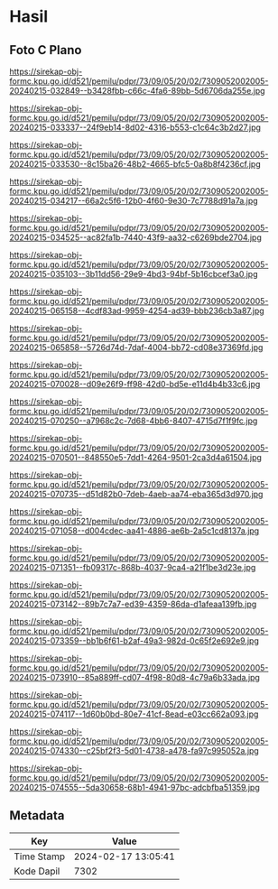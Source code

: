 # Hasil

## Foto C Plano

https://sirekap-obj-formc.kpu.go.id/d521/pemilu/pdpr/73/09/05/20/02/7309052002005-20240215-032849--b3428fbb-c66c-4fa6-89bb-5d6706da255e.jpg

https://sirekap-obj-formc.kpu.go.id/d521/pemilu/pdpr/73/09/05/20/02/7309052002005-20240215-033337--24f9eb14-8d02-4316-b553-c1c64c3b2d27.jpg

https://sirekap-obj-formc.kpu.go.id/d521/pemilu/pdpr/73/09/05/20/02/7309052002005-20240215-033530--8c15ba26-48b2-4665-bfc5-0a8b8f4236cf.jpg

https://sirekap-obj-formc.kpu.go.id/d521/pemilu/pdpr/73/09/05/20/02/7309052002005-20240215-034217--66a2c5f6-12b0-4f60-9e30-7c7788d91a7a.jpg

https://sirekap-obj-formc.kpu.go.id/d521/pemilu/pdpr/73/09/05/20/02/7309052002005-20240215-034525--ac82fa1b-7440-43f9-aa32-c6269bde2704.jpg

https://sirekap-obj-formc.kpu.go.id/d521/pemilu/pdpr/73/09/05/20/02/7309052002005-20240215-035103--3b11dd56-29e9-4bd3-94bf-5b16cbcef3a0.jpg

https://sirekap-obj-formc.kpu.go.id/d521/pemilu/pdpr/73/09/05/20/02/7309052002005-20240215-065158--4cdf83ad-9959-4254-ad39-bbb236cb3a87.jpg

https://sirekap-obj-formc.kpu.go.id/d521/pemilu/pdpr/73/09/05/20/02/7309052002005-20240215-065858--5726d74d-7daf-4004-bb72-cd08e37369fd.jpg

https://sirekap-obj-formc.kpu.go.id/d521/pemilu/pdpr/73/09/05/20/02/7309052002005-20240215-070028--d09e26f9-ff98-42d0-bd5e-e11d4b4b33c6.jpg

https://sirekap-obj-formc.kpu.go.id/d521/pemilu/pdpr/73/09/05/20/02/7309052002005-20240215-070250--a7968c2c-7d68-4bb6-8407-4715d7f1f9fc.jpg

https://sirekap-obj-formc.kpu.go.id/d521/pemilu/pdpr/73/09/05/20/02/7309052002005-20240215-070501--848550e5-7dd1-4264-9501-2ca3d4a61504.jpg

https://sirekap-obj-formc.kpu.go.id/d521/pemilu/pdpr/73/09/05/20/02/7309052002005-20240215-070735--d51d82b0-7deb-4aeb-aa74-eba365d3d970.jpg

https://sirekap-obj-formc.kpu.go.id/d521/pemilu/pdpr/73/09/05/20/02/7309052002005-20240215-071058--d004cdec-aa41-4886-ae6b-2a5c1cd8137a.jpg

https://sirekap-obj-formc.kpu.go.id/d521/pemilu/pdpr/73/09/05/20/02/7309052002005-20240215-071351--fb09317c-868b-4037-9ca4-a21f1be3d23e.jpg

https://sirekap-obj-formc.kpu.go.id/d521/pemilu/pdpr/73/09/05/20/02/7309052002005-20240215-073142--89b7c7a7-ed39-4359-86da-d1afeaa139fb.jpg

https://sirekap-obj-formc.kpu.go.id/d521/pemilu/pdpr/73/09/05/20/02/7309052002005-20240215-073359--bb1b6f61-b2af-49a3-982d-0c65f2e692e9.jpg

https://sirekap-obj-formc.kpu.go.id/d521/pemilu/pdpr/73/09/05/20/02/7309052002005-20240215-073910--85a889ff-cd07-4f98-80d8-4c79a6b33ada.jpg

https://sirekap-obj-formc.kpu.go.id/d521/pemilu/pdpr/73/09/05/20/02/7309052002005-20240215-074117--1d60b0bd-80e7-41cf-8ead-e03cc662a093.jpg

https://sirekap-obj-formc.kpu.go.id/d521/pemilu/pdpr/73/09/05/20/02/7309052002005-20240215-074330--c25bf2f3-5d01-4738-a478-fa97c995052a.jpg

https://sirekap-obj-formc.kpu.go.id/d521/pemilu/pdpr/73/09/05/20/02/7309052002005-20240215-074555--5da30658-68b1-4941-97bc-adcbfba51359.jpg


## Metadata

| Key        | Value               |
| ---------- | ------------------- |
| Time Stamp | 2024-02-17 13:05:41 |
| Kode Dapil | 7302                |



